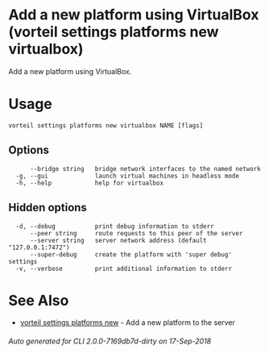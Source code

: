 # Add a new platform using VirtualBox (vorteil settings platforms new virtualbox)

Add a new platform using VirtualBox.

# Usage

```
vorteil settings platforms new virtualbox NAME [flags]
```

## Options

```
      --bridge string   bridge network interfaces to the named network
  -g, --gui             launch virtual machines in headless mode
  -h, --help            help for virtualbox
```

## Hidden options

```
  -d, --debug           print debug information to stderr
      --peer string     route requests to this peer of the server
      --server string   server network address (default "127.0.0.1:7472")
      --super-debug     create the platform with 'super debug' settings
  -v, --verbose         print additional information to stderr
```

# See Also

* [vorteil settings platforms new](../platforms_new)	 - Add a new platform to the server

###### Auto generated for CLI 2.0.0-7169db7d-dirty on 17-Sep-2018
